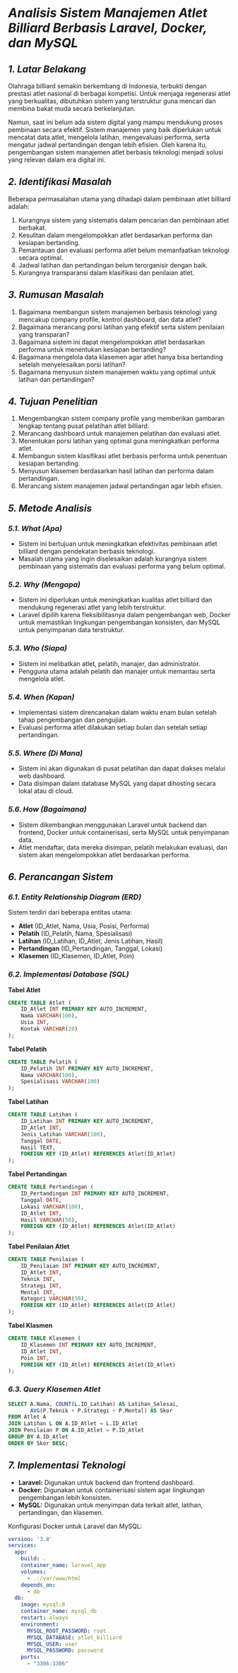 # *Analisis Sistem Manajemen Atlet Billiard Berbasis Laravel, Docker, dan MySQL*

## *1. Latar Belakang*

Olahraga billiard semakin berkembang di Indonesia, terbukti dengan prestasi atlet nasional di berbagai kompetisi. Untuk menjaga regenerasi atlet yang berkualitas, dibutuhkan sistem yang terstruktur guna mencari dan membina bakat muda secara berkelanjutan.

Namun, saat ini belum ada sistem digital yang mampu mendukung proses pembinaan secara efektif. Sistem manajemen yang baik diperlukan untuk mencatat data atlet, mengelola latihan, mengevaluasi performa, serta mengatur jadwal pertandingan dengan lebih efisien. Oleh karena itu, pengembangan sistem manajemen atlet berbasis teknologi menjadi solusi yang relevan dalam era digital ini.

## *2. Identifikasi Masalah*

Beberapa permasalahan utama yang dihadapi dalam pembinaan atlet billiard adalah:

1. Kurangnya sistem yang sistematis dalam pencarian dan pembinaan atlet berbakat.
2. Kesulitan dalam mengelompokkan atlet berdasarkan performa dan kesiapan bertanding.
3. Pemantauan dan evaluasi performa atlet belum memanfaatkan teknologi secara optimal.
4. Jadwal latihan dan pertandingan belum terorganisir dengan baik.
5. Kurangnya transparansi dalam klasifikasi dan penilaian atlet.

## *3. Rumusan Masalah*

1. Bagaimana membangun sistem manajemen berbasis teknologi yang mencakup company profile, kontrol dashboard, dan data atlet?
2. Bagaimana merancang porsi latihan yang efektif serta sistem penilaian yang transparan?
3. Bagaimana sistem ini dapat mengelompokkan atlet berdasarkan performa untuk menentukan kesiapan bertanding?
4. Bagaimana mengelola data klasemen agar atlet hanya bisa bertanding setelah menyelesaikan porsi latihan?
5. Bagaimana menyusun sistem manajemen waktu yang optimal untuk latihan dan pertandingan?

## *4. Tujuan Penelitian*

1. Mengembangkan sistem company profile yang memberikan gambaran lengkap tentang pusat pelatihan atlet billiard.
2. Merancang dashboard untuk manajemen pelatihan dan evaluasi atlet.
3. Menentukan porsi latihan yang optimal guna meningkatkan performa atlet.
4. Membangun sistem klasifikasi atlet berbasis performa untuk penentuan kesiapan bertanding.
5. Menyusun klasemen berdasarkan hasil latihan dan performa dalam pertandingan.
6. Merancang sistem manajemen jadwal pertandingan agar lebih efisien.

## *5. Metode Analisis*

### *5.1. What (Apa)*
- Sistem ini bertujuan untuk meningkatkan efektivitas pembinaan atlet billiard dengan pendekatan berbasis teknologi.
- Masalah utama yang ingin diselesaikan adalah kurangnya sistem pembinaan yang sistematis dan evaluasi performa yang belum optimal.

### *5.2. Why (Mengapa)*
- Sistem ini diperlukan untuk meningkatkan kualitas atlet billiard dan mendukung regenerasi atlet yang lebih terstruktur.
- Laravel dipilih karena fleksibilitasnya dalam pengembangan web, Docker untuk memastikan lingkungan pengembangan konsisten, dan MySQL untuk penyimpanan data terstruktur.

### *5.3. Who (Siapa)*
- Sistem ini melibatkan atlet, pelatih, manajer, dan administrator.
- Pengguna utama adalah pelatih dan manajer untuk memantau serta mengelola atlet.

### *5.4. When (Kapan)*
- Implementasi sistem direncanakan dalam waktu enam bulan setelah tahap pengembangan dan pengujian.
- Evaluasi performa atlet dilakukan setiap bulan dan setelah setiap pertandingan.

### *5.5. Where (Di Mana)*
- Sistem ini akan digunakan di pusat pelatihan dan dapat diakses melalui web dashboard.
- Data disimpan dalam database MySQL yang dapat dihosting secara lokal atau di cloud.

### *5.6. How (Bagaimana)*
- Sistem dikembangkan menggunakan Laravel untuk backend dan frontend, Docker untuk containerisasi, serta MySQL untuk penyimpanan data.
- Atlet mendaftar, data mereka disimpan, pelatih melakukan evaluasi, dan sistem akan mengelompokkan atlet berdasarkan performa.

## *6. Perancangan Sistem*

### *6.1. Entity Relationship Diagram (ERD)*

Sistem terdiri dari beberapa entitas utama:
- **Atlet** (ID_Atlet, Nama, Usia, Posisi, Performa)
- **Pelatih** (ID_Pelatih, Nama, Spesialisasi)
- **Latihan** (ID_Latihan, ID_Atlet, Jenis Latihan, Hasil)
- **Pertandingan** (ID_Pertandingan, Tanggal, Lokasi)
- **Klasemen** (ID_Klasemen, ID_Atlet, Poin)

### *6.2. Implementasi Database (SQL)*

**Tabel Atlet**
```sql
CREATE TABLE Atlet (
    ID_Atlet INT PRIMARY KEY AUTO_INCREMENT,
    Nama VARCHAR(100),
    Usia INT,
    Kontak VARCHAR(20)
);
```
**Tabel Pelatih**
```sql
CREATE TABLE Pelatih (
    ID_Pelatih INT PRIMARY KEY AUTO_INCREMENT,
    Nama VARCHAR(100),
    Spesialisasi VARCHAR(100)
);
```
**Tabel Latihan**
```sql
CREATE TABLE Latihan (
    ID_Latihan INT PRIMARY KEY AUTO_INCREMENT,
    ID_Atlet INT,
    Jenis_Latihan VARCHAR(100),
    Tanggal DATE,
    Hasil TEXT,
    FOREIGN KEY (ID_Atlet) REFERENCES Atlet(ID_Atlet)
);
```
**Tabel Pertandingan**
```sql
CREATE TABLE Pertandingan (
    ID_Pertandingan INT PRIMARY KEY AUTO_INCREMENT,
    Tanggal DATE,
    Lokasi VARCHAR(100),
    ID_Atlet INT,
    Hasil VARCHAR(50),
    FOREIGN KEY (ID_Atlet) REFERENCES Atlet(ID_Atlet)
);
```
**Tabel Penilaian Atlet**
```sql
CREATE TABLE Penilaian (
    ID_Penilaian INT PRIMARY KEY AUTO_INCREMENT,
    ID_Atlet INT,
    Teknik INT,
    Strategi INT,
    Mental INT,
    Kategori VARCHAR(50),
    FOREIGN KEY (ID_Atlet) REFERENCES Atlet(ID_Atlet)
);
```
**Tabel Klasmen**
```sql
CREATE TABLE Klasemen (
    ID_Klasemen INT PRIMARY KEY AUTO_INCREMENT,
    ID_Atlet INT,
    Poin INT,
    FOREIGN KEY (ID_Atlet) REFERENCES Atlet(ID_Atlet)
);
```

### *6.3. Query Klasemen Atlet*

```sql
SELECT A.Nama, COUNT(L.ID_Latihan) AS Latihan_Selesai, 
       AVG(P.Teknik + P.Strategi + P.Mental) AS Skor
FROM Atlet A
JOIN Latihan L ON A.ID_Atlet = L.ID_Atlet
JOIN Penilaian P ON A.ID_Atlet = P.ID_Atlet
GROUP BY A.ID_Atlet
ORDER BY Skor DESC;
```

## *7. Implementasi Teknologi*

- **Laravel:** Digunakan untuk backend dan frontend dashboard.
- **Docker:** Digunakan untuk containerisasi sistem agar lingkungan pengembangan lebih konsisten.
- **MySQL:** Digunakan untuk menyimpan data terkait atlet, latihan, pertandingan, dan klasemen.

Konfigurasi Docker untuk Laravel dan MySQL:

```yaml
version: '3.8'
services:
  app:
    build: .
    container_name: laravel_app
    volumes:
      - .:/var/www/html
    depends_on:
      - db
  db:
    image: mysql:8
    container_name: mysql_db
    restart: always
    environment:
      MYSQL_ROOT_PASSWORD: root
      MYSQL_DATABASE: atlet_billiard
      MYSQL_USER: user
      MYSQL_PASSWORD: password
    ports:
      - "3306:3306"
```

